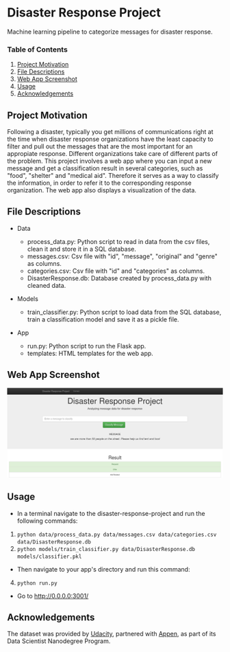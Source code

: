 # Disaster Response Project
Machine learning pipeline to categorize messages for disaster response.

### Table of Contents

1. [Project Motivation](#motivation)
2. [File Descriptions](#files)
3. [Web App Screenshot](#screenshot)
4. [Usage](#usage)
5. [Acknowledgements](#acknowledgements)

## Project Motivation <a name="motivation"></a>

Following a disaster, typically you get millions of communications right at the time when disaster response organizations have the least capacity to filter and pull out the messages that are the most important for an appropiate response. Different organizations take care of different parts of the problem.
This project involves a web app where you can input a new message and get a classification result in several categories, such as "food", "shelter" and "medical aid". Therefore it serves as a way to classify the information, in order to refer it to the corresponding response organization. The web app also displays a visualization of the data. 

## File Descriptions <a name="files"></a>

- Data
  - process_data.py: Python script to read in data from the csv files, clean it and store it in a SQL database.
  - messages.csv: Csv file with "id", "message", "original" and "genre" as columns.
  - categories.csv: Csv file with "id" and "categories" as columns.
  - DisasterResponse.db: Database created by process_data.py with cleaned data.
  
- Models
  - train_classifier.py: Python script to load data from the SQL database, train a classification model and save it as a pickle file.

- App
  - run.py: Python script to run the Flask app.
  - templates: HTML templates for the web app.

## Web App Screenshot <a name="screenshot"></a>

![](screenshot.png)

## Usage <a name="usage"></a>
 
- In a terminal navigate to the disaster-response-project and run the following commands:
1. `python data/process_data.py data/messages.csv data/categories.csv data/DisasterResponse.db`
2. `python models/train_classifier.py data/DisasterResponse.db models/classifier.pkl`

- Then navigate to your app's directory and run this command:
4. `python run.py`

- Go to http://0.0.0.0:3001/


## Acknowledgements <a name="acknowledgements"></a>

The dataset was provided by [Udacity](https://www.udacity.com/), partnered with [Appen](https://appen.com/), as part of its Data Scientist Nanodegree Program.

